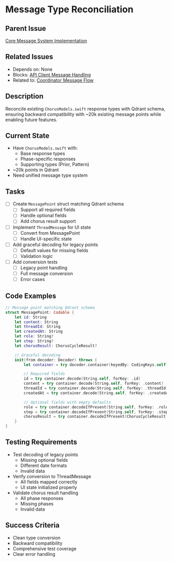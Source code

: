 # Message Type Reconciliation

## Parent Issue
[Core Message System Implementation](issue_0.md)

## Related Issues
- Depends on: None
- Blocks: [API Client Message Handling](issue_2.md)
- Related to: [Coordinator Message Flow](issue_3.md)

## Description
Reconcile existing `ChorusModels.swift` response types with Qdrant schema, ensuring backward compatibility with ~20k existing message points while enabling future features.

## Current State
- Have `ChorusModels.swift` with:
  - Base response types
  - Phase-specific responses
  - Supporting types (Prior, Pattern)
- ~20k points in Qdrant
- Need unified message type system

## Tasks
- [ ] Create `MessagePoint` struct matching Qdrant schema
  - [ ] Support all required fields
  - [ ] Handle optional fields
  - [ ] Add chorus result support
- [ ] Implement `ThreadMessage` for UI state
  - [ ] Convert from MessagePoint
  - [ ] Handle UI-specific state
- [ ] Add graceful decoding for legacy points
  - [ ] Default values for missing fields
  - [ ] Validation logic
- [ ] Add conversion tests
  - [ ] Legacy point handling
  - [ ] Full message conversion
  - [ ] Error cases

## Code Examples
```swift
// Message point matching Qdrant schema
struct MessagePoint: Codable {
    let id: String
    let content: String
    let threadId: String
    let createdAt: String
    let role: String?
    let step: String?
    let chorusResult: ChorusCycleResult?

    // Graceful decoding
    init(from decoder: Decoder) throws {
        let container = try decoder.container(keyedBy: CodingKeys.self)

        // Required fields
        id = try container.decode(String.self, forKey: .id)
        content = try container.decode(String.self, forKey: .content)
        threadId = try container.decode(String.self, forKey: .threadId)
        createdAt = try container.decode(String.self, forKey: .createdAt)

        // Optional fields with empty defaults
        role = try container.decodeIfPresent(String.self, forKey: .role) ?? ""
        step = try container.decodeIfPresent(String.self, forKey: .step) ?? ""
        chorusResult = try container.decodeIfPresent(ChorusCycleResult.self, forKey: .chorusResult)
    }
}
```

## Testing Requirements
- Test decoding of legacy points
  - Missing optional fields
  - Different date formats
  - Invalid data
- Verify conversion to ThreadMessage
  - All fields mapped correctly
  - UI state initialized properly
- Validate chorus result handling
  - All phase responses
  - Missing phases
  - Invalid data

## Success Criteria
- Clean type conversion
- Backward compatibility
- Comprehensive test coverage
- Clear error handling
